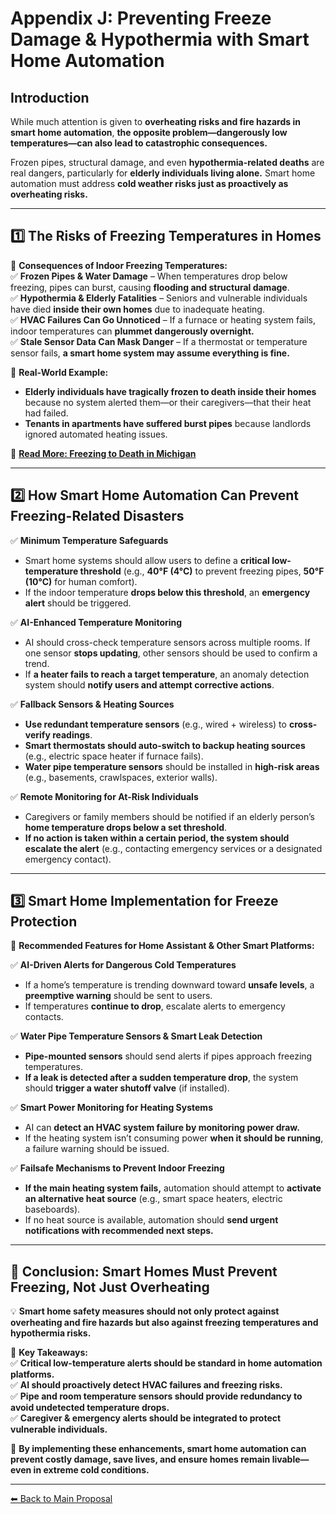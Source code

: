 # **Appendix J: Preventing Freeze Damage & Hypothermia with Smart Home Automation**

## **Introduction**
While much attention is given to **overheating risks and fire hazards in smart home automation**, **the opposite problem—dangerously low temperatures—can also lead to catastrophic consequences.** 

Frozen pipes, structural damage, and even **hypothermia-related deaths** are real dangers, particularly for **elderly individuals living alone.** Smart home automation must address **cold weather risks just as proactively as overheating risks.**

---

## **1️⃣ The Risks of Freezing Temperatures in Homes**

🚨 **Consequences of Indoor Freezing Temperatures:**  
✅ **Frozen Pipes & Water Damage** – When temperatures drop below freezing, pipes can burst, causing **flooding and structural damage**.  
✅ **Hypothermia & Elderly Fatalities** – Seniors and vulnerable individuals have died **inside their own homes** due to inadequate heating.  
✅ **HVAC Failures Can Go Unnoticed** – If a furnace or heating system fails, indoor temperatures can **plummet dangerously overnight.**  
✅ **Stale Sensor Data Can Mask Danger** – If a thermostat or temperature sensor fails, **a smart home system may assume everything is fine.**  

📌 **Real-World Example:**  
- **Elderly individuals have tragically frozen to death inside their homes** because no system alerted them—or their caregivers—that their heat had failed.
- **Tenants in apartments have suffered burst pipes** because landlords ignored automated heating issues.

🔹 **[Read More: Freezing to Death in Michigan](https://deadlydismissal.blogspot.com/2015/05/freezing-to-death-in-michigan.html)**

---

## **2️⃣ How Smart Home Automation Can Prevent Freezing-Related Disasters**

✅ **Minimum Temperature Safeguards**  
- Smart home systems should allow users to define a **critical low-temperature threshold** (e.g., **40°F (4°C)** to prevent freezing pipes, **50°F (10°C)** for human comfort).  
- If the indoor temperature **drops below this threshold**, an **emergency alert** should be triggered.  

✅ **AI-Enhanced Temperature Monitoring**  
- AI should cross-check temperature sensors across multiple rooms. If one sensor **stops updating**, other sensors should be used to confirm a trend.  
- If **a heater fails to reach a target temperature**, an anomaly detection system should **notify users and attempt corrective actions**.

✅ **Fallback Sensors & Heating Sources**  
- **Use redundant temperature sensors** (e.g., wired + wireless) to **cross-verify readings**.  
- **Smart thermostats should auto-switch to backup heating sources** (e.g., electric space heater if furnace fails).  
- **Water pipe temperature sensors** should be installed in **high-risk areas** (e.g., basements, crawlspaces, exterior walls).

✅ **Remote Monitoring for At-Risk Individuals**  
- Caregivers or family members should be notified if an elderly person’s **home temperature drops below a set threshold**.  
- **If no action is taken within a certain period, the system should escalate the alert** (e.g., contacting emergency services or a designated emergency contact).

---

## **3️⃣ Smart Home Implementation for Freeze Protection**

🚀 **Recommended Features for Home Assistant & Other Smart Platforms:**

✅ **AI-Driven Alerts for Dangerous Cold Temperatures**  
- If a home’s temperature is trending downward toward **unsafe levels**, a **preemptive warning** should be sent to users.
- If temperatures **continue to drop**, escalate alerts to emergency contacts.  

✅ **Water Pipe Temperature Sensors & Smart Leak Detection**  
- **Pipe-mounted sensors** should send alerts if pipes approach freezing temperatures.  
- **If a leak is detected after a sudden temperature drop**, the system should **trigger a water shutoff valve** (if installed).  

✅ **Smart Power Monitoring for Heating Systems**  
- AI can **detect an HVAC system failure by monitoring power draw.**  
- If the heating system isn’t consuming power **when it should be running**, a failure warning should be issued.  

✅ **Failsafe Mechanisms to Prevent Indoor Freezing**  
- **If the main heating system fails,** automation should attempt to **activate an alternative heat source** (e.g., smart space heaters, electric baseboards).  
- If no heat source is available, automation should **send urgent notifications with recommended next steps.**

---

## **🚀 Conclusion: Smart Homes Must Prevent Freezing, Not Just Overheating**

💡 **Smart home safety measures should not only protect against overheating and fire hazards but also against freezing temperatures and hypothermia risks.**

🚨 **Key Takeaways:**  
✅ **Critical low-temperature alerts should be standard in home automation platforms.**  
✅ **AI should proactively detect HVAC failures and freezing risks.**  
✅ **Pipe and room temperature sensors should provide redundancy to avoid undetected temperature drops.**  
✅ **Caregiver & emergency alerts should be integrated to protect vulnerable individuals.**  

🔹 **By implementing these enhancements, smart home automation can prevent costly damage, save lives, and ensure homes remain livable—even in extreme cold conditions.**

---

[⬅ Back to Main Proposal](README.md)
